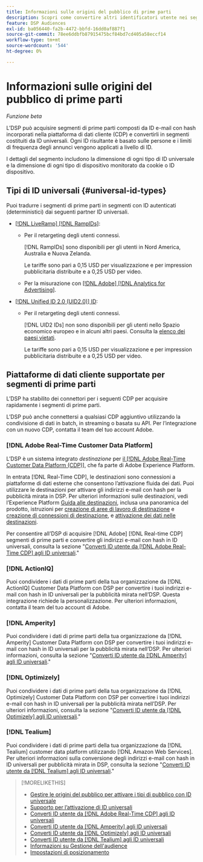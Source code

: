 ```yaml
---
title: Informazioni sulle origini del pubblico di prime parti
description: Scopri come convertire altri identificatori utente nei segmenti di prime parti in ID universali per il targeting senza cookie.
feature: DSP Audiences
exl-id: ba056440-fa2b-4472-bbfd-16dd0af887f1
source-git-commit: 78ee6ddbfb87915475bcf84bd7cd405a58eccf14
workflow-type: tm+mt
source-wordcount: '544'
ht-degree: 0%

---
```


# Informazioni sulle origini del pubblico di prime parti

*Funzione beta*

L’DSP può acquisire segmenti di prime parti composti da ID e-mail con hash incorporati nella piattaforma di dati cliente (CDP) e convertirli in segmenti costituiti da ID universali. Ogni ID risultante è basato sulle persone e i limiti di frequenza degli annunci vengono applicati a livello di ID<!-- Move that info. to somewhere else? -->.

I dettagli del segmento includono la dimensione di ogni tipo di ID universale e la dimensione di ogni tipo di dispositivo monitorato da cookie o ID dispositivo.

## Tipi di ID universali {#universal-id-types}

<!--  Replace below with this once ID5 sources are possible 

Using your first-party data, you can create segments with IDs from the following universal ID partners.

* Authenticated (deterministic) IDs using hashed email addresses:

-->

Puoi tradurre i segmenti di prime parti in segmenti con ID autenticati (deterministici) dai seguenti partner ID universali.

* [[!DNL LiveRamp] [!DNL RampIDs]](https://liveramp.com/identity-resolution):

   * Per il retargeting degli utenti connessi.

     [!DNL RampIDs] sono disponibili per gli utenti in Nord America, Australia e Nuova Zelanda.

     Le tariffe sono pari a 0,15 USD per visualizzazione e per impression pubblicitaria distribuite e a 0,25 USD per video.

   * Per la misurazione con [[!DNL Adobe] [!DNL Analytics for Advertising]](/help/integrations/analytics/overview.md).

* [[!DNL Unified ID 2.0 (UID2.0)] ID](https://unifiedid.com):

   * Per il retargeting degli utenti connessi.

     [!DNL UID2 IDs] non sono disponibili per gli utenti nello Spazio economico europeo e in alcuni altri paesi. Consulta la [elenco dei paesi vietati](/help/policies/universal-id-policy.md#prohibited-countries-uid2).

     Le tariffe sono pari a 0,15 USD per visualizzazione e per impression pubblicitaria distribuite e a 0,25 USD per video.

<!-- Not yet

* Probabilistic (unauthenticated) IDs using hashed email addresses:

  * [[!DNL ID5] IDs](https://id5.io): For retargeting unauthenticated site traffic, prospecting using third-party data, and measurement for both using [[!DNL Adobe] [!DNL Analytics for Advertising]](/help/integrations/analytics/overview.md). ID5 IDs are available for no fee.

    ID5 creates an ID by stitching together user signals (hashed email address) with various browser signals (such as IP address and timestamp).

    [!DNL Analytics] measurement requires all [prerequisites for implementing [!DNL Analytics for Advertising]](/help/integrations/analytics/prerequisites.md) and the [AMO ID and EF ID in your tracking URLs](/help/integrations/analytics/ids.md). You also must sign an agreement with [!DNL ID5] and set a parameter within your existing JavaScript tracking tags. <!-- Contact your Adobe Account Team for instructions. -->

<!--
    >[!NOTE]
    >
    >Third-party segments from [!DNL Eyeota] may automatically include ID5 IDs, in addition to users tracked by cookies or device IDs. The segment details include the size for each type. The usual usage fee for each segment, which is stated next to the segment name, applies; no additional fees are charged for the ID5 IDs.
-->

## Piattaforme di dati cliente supportate per segmenti di prime parti

L’DSP ha stabilito dei connettori per i seguenti CDP per acquisire rapidamente i segmenti di prime parti.

L’DSP può anche connettersi a qualsiasi CDP aggiuntivo utilizzando la condivisione di dati in batch, in streaming o basata su API. Per l’integrazione con un nuovo CDP, contatta il team del tuo account Adobe.

### [!DNL Adobe Real-Time Customer Data Platform]

L’DSP è un sistema integrato *destinazione* per [il [!DNL Adobe Real-Time Customer Data Platform (CDP)]](https://experienceleague.adobe.com/docs/experience-platform/rtcdp/overview.html?lang=it), che fa parte di Adobe Experience Platform.

In entrata [!DNL Real-Time CDP], le destinazioni sono connessioni a piattaforme di dati esterne che consentono l’attivazione fluida dei dati. Puoi utilizzare le destinazioni per attivare gli indirizzi e-mail con hash per la pubblicità mirata in DSP. Per ulteriori informazioni sulle destinazioni, vedi l’Experience Platform [Guida alle destinazioni](https://experienceleague.adobe.com/docs/experience-platform/destinations/home.html), inclusa una panoramica del prodotto, istruzioni per [creazione di aree di lavoro di destinazione](https://experienceleague.adobe.com/docs/experience-platform/destinations/ui/destinations-workspace.html) e [creazione di connessioni di destinazione](https://experienceleague.adobe.com/docs/experience-platform/destinations/ui/connect-destination.html), e [attivazione dei dati nelle destinazioni](https://experienceleague.adobe.com/docs/experience-platform/destinations/ui/activate/activate-segment-streaming-destinations.html).

Per consentire all’DSP di acquisire [!DNL Adobe] [!DNL Real-time CDP] segmenti di prime parti e convertire gli indirizzi e-mail con hash in ID universali, consulta la sezione &quot;[Converti ID utente da [!DNL Adobe Real-Time CDP] agli ID universali](/help/dsp/audiences/sources/source-adobe-rtcdp.md).&quot;

### [!DNL ActionIQ]

Puoi condividere i dati di prime parti della tua organizzazione da [!DNL ActionIQ] Customer Data Platform con DSP per convertire i tuoi indirizzi e-mail con hash in ID universali per la pubblicità mirata nell’DSP. Questa integrazione richiede la personalizzazione. Per ulteriori informazioni, contatta il team del tuo account di Adobe.

### [!DNL Amperity]

Puoi condividere i dati di prime parti della tua organizzazione da [!DNL Amperity] Customer Data Platform con DSP per convertire i tuoi indirizzi e-mail con hash in ID universali per la pubblicità mirata nell’DSP. Per ulteriori informazioni, consulta la sezione &quot;[Converti ID utente da [!DNL Amperity] agli ID universali](/help/dsp/audiences/sources/source-amperity.md).&quot;

### [!DNL Optimizely]

Puoi condividere i dati di prime parti della tua organizzazione da [!DNL Optimizely] Customer Data Platform con DSP per convertire i tuoi indirizzi e-mail con hash in ID universali per la pubblicità mirata nell’DSP. Per ulteriori informazioni, consulta la sezione &quot;[Converti ID utente da [!DNL Optimizely] agli ID universali](/help/dsp/audiences/sources/source-optimizely.md).&quot;

### [!DNL Tealium]

Puoi condividere i dati di prime parti della tua organizzazione da [!DNL Tealium] customer data platform utilizzando [!DNL Amazon Web Services]. Per ulteriori informazioni sulla conversione degli indirizzi e-mail con hash in ID universali per pubblicità mirata in DSP, consulta la sezione &quot;[Converti ID utente da [!DNL Tealium] agli ID universali](/help/dsp/audiences/sources/source-tealium.md).&quot;

>[!MORELIKETHIS]
>
>* [Gestire le origini del pubblico per attivare i tipi di pubblico con ID universale](source-manage.md)
>* [Supporto per l’attivazione di ID universali](/help/dsp/audiences/universal-ids.md)
>* [Converti ID utente da [!DNL Adobe Real-Time CDP] agli ID universali](/help/dsp/audiences/sources/source-adobe-rtcdp.md)
>* [Converti ID utente da [!DNL Amperity] agli ID universali](/help/dsp/audiences/sources/source-amperity.md)
>* [Converti ID utente da [!DNL Optimizely] agli ID universali](/help/dsp/audiences/sources/source-optimizely.md)
>* [Converti ID utente da [!DNL Tealium] agli ID universali](/help/dsp/audiences/sources/source-tealium.md)
>* [Informazioni su Gestione dell&#39;audience](/help/dsp/audiences/audience-about.md)
>* [Impostazioni di posizionamento](/help/dsp/campaign-management/placements/placement-settings.md)

